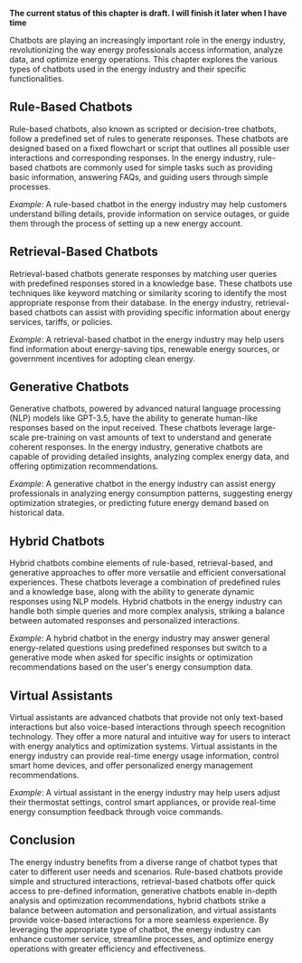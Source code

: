 **The current status of this chapter is draft. I will finish it later when I have time**

Chatbots are playing an increasingly important role in the energy industry, revolutionizing the way energy professionals access information, analyze data, and optimize energy operations. This chapter explores the various types of chatbots used in the energy industry and their specific functionalities.

Rule-Based Chatbots
-------------------

Rule-based chatbots, also known as scripted or decision-tree chatbots, follow a predefined set of rules to generate responses. These chatbots are designed based on a fixed flowchart or script that outlines all possible user interactions and corresponding responses. In the energy industry, rule-based chatbots are commonly used for simple tasks such as providing basic information, answering FAQs, and guiding users through simple processes.

*Example*: A rule-based chatbot in the energy industry may help customers understand billing details, provide information on service outages, or guide them through the process of setting up a new energy account.

Retrieval-Based Chatbots
------------------------

Retrieval-based chatbots generate responses by matching user queries with predefined responses stored in a knowledge base. These chatbots use techniques like keyword matching or similarity scoring to identify the most appropriate response from their database. In the energy industry, retrieval-based chatbots can assist with providing specific information about energy services, tariffs, or policies.

*Example*: A retrieval-based chatbot in the energy industry may help users find information about energy-saving tips, renewable energy sources, or government incentives for adopting clean energy.

Generative Chatbots
-------------------

Generative chatbots, powered by advanced natural language processing (NLP) models like GPT-3.5, have the ability to generate human-like responses based on the input received. These chatbots leverage large-scale pre-training on vast amounts of text to understand and generate coherent responses. In the energy industry, generative chatbots are capable of providing detailed insights, analyzing complex energy data, and offering optimization recommendations.

*Example*: A generative chatbot in the energy industry can assist energy professionals in analyzing energy consumption patterns, suggesting energy optimization strategies, or predicting future energy demand based on historical data.

Hybrid Chatbots
---------------

Hybrid chatbots combine elements of rule-based, retrieval-based, and generative approaches to offer more versatile and efficient conversational experiences. These chatbots leverage a combination of predefined rules and a knowledge base, along with the ability to generate dynamic responses using NLP models. Hybrid chatbots in the energy industry can handle both simple queries and more complex analysis, striking a balance between automated responses and personalized interactions.

*Example*: A hybrid chatbot in the energy industry may answer general energy-related questions using predefined responses but switch to a generative mode when asked for specific insights or optimization recommendations based on the user's energy consumption data.

Virtual Assistants
------------------

Virtual assistants are advanced chatbots that provide not only text-based interactions but also voice-based interactions through speech recognition technology. They offer a more natural and intuitive way for users to interact with energy analytics and optimization systems. Virtual assistants in the energy industry can provide real-time energy usage information, control smart home devices, and offer personalized energy management recommendations.

*Example*: A virtual assistant in the energy industry may help users adjust their thermostat settings, control smart appliances, or provide real-time energy consumption feedback through voice commands.

Conclusion
----------

The energy industry benefits from a diverse range of chatbot types that cater to different user needs and scenarios. Rule-based chatbots provide simple and structured interactions, retrieval-based chatbots offer quick access to pre-defined information, generative chatbots enable in-depth analysis and optimization recommendations, hybrid chatbots strike a balance between automation and personalization, and virtual assistants provide voice-based interactions for a more seamless experience. By leveraging the appropriate type of chatbot, the energy industry can enhance customer service, streamline processes, and optimize energy operations with greater efficiency and effectiveness.
